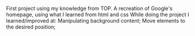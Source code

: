 First project using my knowledge from TOP.
A recreation of Google's homepage, using what I learned from html and css
While doing the project I learned/improved at:
Manipulating background content;
Move elements to the desired position;
